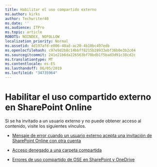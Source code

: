 ```yaml
---
title: Habilitar el uso compartido externo
ms.author: kirks
author: Techwriter40
ms.date: ''
ms.audience: ITPro
ms.topic: article
ROBOTS: NOINDEX, NOFOLLOW
localization_priority: Normal
ms.assetid: 4d197afd-e806-40ad-ac20-4b10bc497edb
ms.openlocfilehash: c97e9d2b8c14bbff8215b28933ebf36b0e3b2c04
ms.sourcegitcommit: 241e21b6da226563bf70bdb1f5bad3d91c38cd2c
ms.translationtype: MT
ms.contentlocale: es-ES
ms.lasthandoff: 06/05/2019
ms.locfileid: "34735964"
---
```

# <a name="enable-external-sharing-in-sharepoint-online"></a>Habilitar el uso compartido externo en SharePoint Online

Si se ha invitado a un usuario externo y no puede obtener acceso al contenido, visite los siguientes vínculos.

- [Mensaje de error cuando un usuario externo acepta una invitación de SharePoint Online con otra cuenta](https://support.office.com/en-us/article/Error-message-when-an-external-user-accepts-a-SharePoint-Online-invitation-by-using-another-account-f0d34413-ea7c-42c7-a485-c4e5d421e5f0)

- [Acceso denegado a una carpeta compartida](https://support.office.com/client/d678b57a-53ad-4414-9423-d8726a0c532f)

- [Errores de uso compartido de OSE en SharePoint y OneDrive](https://docs.microsoft.com/en-us/sharepoint/sharepoint-onedrive-error-message)

